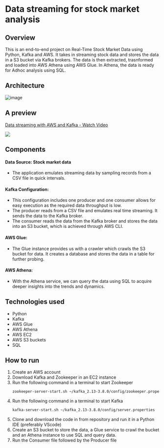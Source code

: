 # Data streaming for stock market analysis

## Overview
This is an end-to-end project on Real-Time Stock Market Data using Python, Kafka and AWS. It takes in streaming stock data and stores the data in a S3 bucket via Kafka brokers. The data is then extracted, trasnformed and loaded into AWS Athena using AWS Glue. In Athena, the data is ready for Adhoc analysis using SQL.

## Architecture
![image](https://github.com/user-attachments/assets/c36b4aef-59c7-411c-b59c-1f000fab0dbd)


## A preview
<div>
    <a href="https://www.loom.com/share/752458dfb62b498aab8294f1e8477dba">
      <p>Data streaming with AWS and Kafka - Watch Video</p>
    </a>
    <a href="https://www.loom.com/share/752458dfb62b498aab8294f1e8477dba">
      <img style="max-width:300px;" src="https://cdn.loom.com/sessions/thumbnails/752458dfb62b498aab8294f1e8477dba-b9e4cc0f1953bfe3-full-play.gif">
    </a>
  </div>

## Components

#### Data Source: Stock market data
- The application emulates streaming data by sampling records from a CSV file in quick intervals.

#### Kafka Configuration:
- This configuration includes one producer and one consumer allows for easy execution as the required data throughput is low.
- The producer reads from a CSV file and emulates real time streaming. It sends the data to the Kafka broker.
- The consumer reads the data from the Kafka broker and stores the data into an S3 bucket, which is achieved through AWS CLI. 

#### AWS Glue:
- The Glue instance provides us with a crawler which crawls the S3 bucket for data. It creates a database and stores the data in a table for further probing.

#### AWS Athena:
- With the Athena service, we can query the data using SQL to acquire deeper insights into the trends and dynamics.

## Technologies used
- Python
- Kafka
- AWS Glue
- AWS Athena
- AWS EC2
- AWS S3 buckets
- SQL

## How to run
1) Create an AWS account
2) Download Kafka and Zookeeper in an EC2 instance
3) Run the following command in a terminal to start Zookeeper
   ```bash
   zookeeper-server-start.sh ~/kafka_2.13-3.8.0/config/zookeeper.properties
4) Run the following command in a terminal to start Kafka
    ```bash
    kafka-server-start.sh ~/kafka_2.13-3.8.0/config/server.properties
5) Clone and download the code in from repository and run it in a Python IDE (preferably VScode)
6) Create an S3 bucket to store the data, a Glue service to crawl the bucket and an Athena instance to use SQL and query data.
7) Run the Consumer file followed by the Producer file
